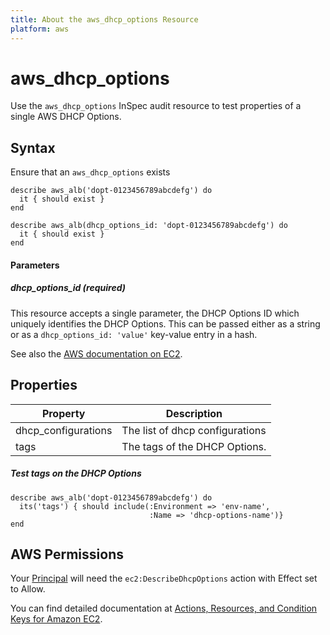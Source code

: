 ```yaml
---
title: About the aws_dhcp_options Resource
platform: aws
---
```


# aws\_dhcp\_options

Use the `aws_dhcp_options` InSpec audit resource to test properties of a single AWS DHCP Options.

## Syntax

Ensure that an `aws_dhcp_options` exists

    describe aws_alb('dopt-0123456789abcdefg') do
      it { should exist }
    end

    describe aws_alb(dhcp_options_id: 'dopt-0123456789abcdefg') do
      it { should exist }
    end

#### Parameters

##### dhcp\_options\_id _(required)_

This resource accepts a single parameter, the DHCP Options ID which uniquely identifies the DHCP Options.
This can be passed either as a string or as a `dhcp_options_id: 'value'` key-value entry in a hash.

See also the [AWS documentation on EC2](https://docs.aws.amazon.com/AWSEC2/latest/APIReference/API_DescribeDhcpOptions.html).

## Properties

| Property | Description |
| --- | --- |
| dhcp_configurations | The list of dhcp configurations |
| tags | The tags of the DHCP Options. |


##### Test tags on the DHCP Options
    describe aws_alb('dopt-0123456789abcdefg') do
      its('tags') { should include(:Environment => 'env-name',
                                   :Name => 'dhcp-options-name')}
    end

## AWS Permissions

Your [Principal](https://docs.aws.amazon.com/IAM/latest/UserGuide/intro-structure.html#intro-structure-principal) will need the `ec2:DescribeDhcpOptions` action with Effect set to Allow.

You can find detailed documentation at [Actions, Resources, and Condition Keys for Amazon EC2](https://docs.aws.amazon.com/IAM/latest/UserGuide/list_amazonec2.html).
